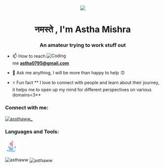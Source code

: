 <h2 align="center"><img src="https://user-images.githubusercontent.com/39955420/147578199-56632b69-b3e8-4d9f-97e2-f046a1c2cba0.gif"></h2>
<h1 align="center"> नमस्ते , I'm Astha Mishra</h1>
<h3 align="center">An amateur trying to work stuff out</h3>








<img align="right" alt="Coding" width="370" src="https://cdn.dribbble.com/userupload/7081683/file/original-9c605f4d487a4432e502ec3bb851e440.gif">
                               
- 📫 How to reach me **astha0795@gmail.com**

- 💬 Ask me anything, I will be more than happy to help :D

- ⚡ Fun fact ** I love to connect with people and learn about their journey, it helps me to open up my mind for different perspectives on various domains<3**

<h3 align="left">Connect with me:</h3>
<p align="left">
<a href="https://instagram.com/assthaww_" target="blank"><img align="center" src="https://raw.githubusercontent.com/rahuldkjain/github-profile-readme-generator/master/src/images/icons/Social/instagram.svg" alt="assthaww_" height="30" width="40" /></a>
</p>

<h3 align="left">Languages and Tools:</h3>
<p align="left"> <a href="https://www.java.com" target="_blank" rel="noreferrer"> <img src="https://raw.githubusercontent.com/devicons/devicon/master/icons/java/java-original.svg" alt="java" width="40" height="40"/> </a> </p>

<p><img align="left" src="https://github-readme-stats.vercel.app/api/top-langs?username=asthaww&show_icons=true&locale=en&layout=compact" alt="asthaww" /></p>

<p>&nbsp;<img align="center" src="https://github-readme-stats.vercel.app/api?username=asthaww&show_icons=true&locale=en" alt="asthaww" /></p>

